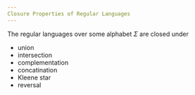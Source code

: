 ```yaml
---
Closure Properties of Regular Languages
---
```


The regular languages over some alphabet $\Sigma$ are closed under
- union
- intersection
- complementation
- concatination
- Kleene star
- reversal